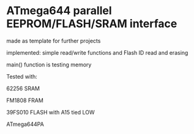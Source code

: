 # ATmega644 parallel EEPROM/FLASH/SRAM interface
 
 made as template for further projects
 
 implemented: simple read/write functions and Flash ID read and erasing
 
 main() function is testing memory
 
 Tested with:
 
 62256 SRAM
 
 FM1808 FRAM
 
 39FS010 FLASH with A15 tied LOW
 
 ATmega644PA
